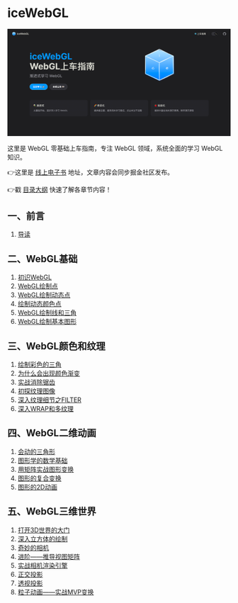 # iceWebGL

![img.png](img.png)

这里是 WebGL 零基础上车指南，专注 WebGL 领域，系统全面的学习 WebGL 知识。

👉这里是 [线上电子书](https://ice-webgl.netlify.app/) 地址，文章内容会同步掘金社区发布。

👉戳 [目录大纲](https://ice-webgl.netlify.app/content/%E4%B8%80%E3%80%81%E5%89%8D%E8%A8%80/0.%20%E7%9B%AE%E5%BD%95.html) 快速了解各章节内容！

## 一、前言
1. [导读](https://ice-webgl.netlify.app/content/%E4%B8%80%E3%80%81%E5%89%8D%E8%A8%80/1.%20%E5%AF%BC%E8%AF%BB.html)

## 二、WebGL基础
1. [初识WebGL](https://ice-webgl.netlify.app/content/%E4%BA%8C%E3%80%81WebGL%E5%9F%BA%E7%A1%80/1.%20%E5%88%9D%E8%AF%86WebGL.html)
2. [WebGL绘制点](https://ice-webgl.netlify.app/content/%E4%BA%8C%E3%80%81WebGL%E5%9F%BA%E7%A1%80/2.%20WebGL%E7%BB%98%E5%88%B6%E7%82%B9.html)
3. [WebGL绘制动态点](https://ice-webgl.netlify.app/content/%E4%BA%8C%E3%80%81WebGL%E5%9F%BA%E7%A1%80/3.%20WebGL%E7%BB%98%E5%88%B6%E5%8A%A8%E6%80%81%E7%82%B9.html)
4. [绘制动态颜色点](https://ice-webgl.netlify.app/content/%E4%BA%8C%E3%80%81WebGL%E5%9F%BA%E7%A1%80/4.%20%E7%BB%98%E5%88%B6%E5%8A%A8%E6%80%81%E9%A2%9C%E8%89%B2%E7%82%B9.html)
5. [WebGL绘制线和三角](https://ice-webgl.netlify.app/content/%E4%BA%8C%E3%80%81WebGL%E5%9F%BA%E7%A1%80/5.%20WebGL%E7%BB%98%E5%88%B6%E7%BA%BF%E5%92%8C%E4%B8%89%E8%A7%92.html)
6. [WebGL绘制基本图形](https://ice-webgl.netlify.app/content/%E4%BA%8C%E3%80%81WebGL%E5%9F%BA%E7%A1%80/6.%20WebGL%E7%BB%98%E5%88%B6%E5%9F%BA%E6%9C%AC%E5%9B%BE%E5%BD%A2.html)

## 三、WebGL颜色和纹理
1. [绘制彩色的三角](https://ice-webgl.netlify.app/content/%E4%B8%89%E3%80%81WebGL%E9%A2%9C%E8%89%B2%E5%92%8C%E7%BA%B9%E7%90%86/1.%20%E7%BB%98%E5%88%B6%E5%BD%A9%E8%89%B2%E7%9A%84%E4%B8%89%E8%A7%92.html)
2. [为什么会出现颜色渐变](https://ice-webgl.netlify.app/content/%E4%B8%89%E3%80%81WebGL%E9%A2%9C%E8%89%B2%E5%92%8C%E7%BA%B9%E7%90%86/2.%20%E4%B8%BA%E4%BB%80%E4%B9%88%E4%BC%9A%E5%87%BA%E7%8E%B0%E9%A2%9C%E8%89%B2%E6%B8%90%E5%8F%98.html)
3. [实战消除锯齿](https://ice-webgl.netlify.app/content/%E4%B8%89%E3%80%81WebGL%E9%A2%9C%E8%89%B2%E5%92%8C%E7%BA%B9%E7%90%86/3.%20%E5%AE%9E%E6%88%98%E6%B6%88%E9%99%A4%E9%94%AF%E9%BD%BF.html)
4. [初探纹理图像](https://ice-webgl.netlify.app/content/%E4%B8%89%E3%80%81WebGL%E9%A2%9C%E8%89%B2%E5%92%8C%E7%BA%B9%E7%90%86/4.%20%E5%88%9D%E6%8E%A2%E7%BA%B9%E7%90%86%E5%9B%BE%E5%83%8F.html)
5. [深入纹理细节之FILTER](https://ice-webgl.netlify.app/content/%E4%B8%89%E3%80%81WebGL%E9%A2%9C%E8%89%B2%E5%92%8C%E7%BA%B9%E7%90%86/5.%20%E6%B7%B1%E5%85%A5%E7%BA%B9%E7%90%86%E7%BB%86%E8%8A%82%E4%B9%8BFILTER.html)
6. [深入WRAP和多纹理](https://ice-webgl.netlify.app/content/%E4%B8%89%E3%80%81WebGL%E9%A2%9C%E8%89%B2%E5%92%8C%E7%BA%B9%E7%90%86/6.%20%E6%B7%B1%E5%85%A5WRAP%E5%92%8C%E5%A4%9A%E7%BA%B9%E7%90%86.html)

## 四、WebGL二维动画
1. [会动的三角形](https://ice-webgl.netlify.app/content/%E5%9B%9B%E3%80%81WebGL%E4%BA%8C%E7%BB%B4%E5%8A%A8%E7%94%BB/1.%20%E4%BC%9A%E5%8A%A8%E7%9A%84%E4%B8%89%E8%A7%92%E5%BD%A2.html)
2. [图形学的数学基础](https://ice-webgl.netlify.app/content/%E5%9B%9B%E3%80%81WebGL%E4%BA%8C%E7%BB%B4%E5%8A%A8%E7%94%BB/2.%20%E5%9B%BE%E5%BD%A2%E5%AD%A6%E7%9A%84%E6%95%B0%E5%AD%A6%E5%9F%BA%E7%A1%80.html)
3. [用矩阵实战图形变换](https://ice-webgl.netlify.app/content/%E5%9B%9B%E3%80%81WebGL%E4%BA%8C%E7%BB%B4%E5%8A%A8%E7%94%BB/3.%20%E7%94%A8%E7%9F%A9%E9%98%B5%E5%AE%9E%E6%88%98%E5%9B%BE%E5%BD%A2%E5%8F%98%E6%8D%A2.html)
4. [图形的复合变换](https://ice-webgl.netlify.app/content/%E5%9B%9B%E3%80%81WebGL%E4%BA%8C%E7%BB%B4%E5%8A%A8%E7%94%BB/4.%20%E5%9B%BE%E5%BD%A2%E7%9A%84%E5%A4%8D%E5%90%88%E5%8F%98%E6%8D%A2.html)
5. [图形的2D动画](https://ice-webgl.netlify.app/content/%E5%9B%9B%E3%80%81WebGL%E4%BA%8C%E7%BB%B4%E5%8A%A8%E7%94%BB/5.%20%E5%9B%BE%E5%BD%A2%E7%9A%842D%E5%8A%A8%E7%94%BB.html)

## 五、WebGL三维世界
1. [打开3D世界的大门](https://ice-webgl.netlify.app/content/%E4%BA%94%E3%80%81WebGL%E4%B8%89%E7%BB%B4%E4%B8%96%E7%95%8C/1.%20%E6%89%93%E5%BC%803D%E4%B8%96%E7%95%8C%E7%9A%84%E5%A4%A7%E9%97%A8.html)
2. [深入立方体的绘制](https://ice-webgl.netlify.app/content/%E4%BA%94%E3%80%81WebGL%E4%B8%89%E7%BB%B4%E4%B8%96%E7%95%8C/2.%20%E6%B7%B1%E5%85%A5%E7%AB%8B%E6%96%B9%E4%BD%93%E7%9A%84%E7%BB%98%E5%88%B6.html)
3. [奇妙的相机](https://ice-webgl.netlify.app/content/%E4%BA%94%E3%80%81WebGL%E4%B8%89%E7%BB%B4%E4%B8%96%E7%95%8C/3.%20%E5%A5%87%E5%A6%99%E7%9A%84%E7%9B%B8%E6%9C%BA.html)
4. [进阶——推导视图矩阵](https://ice-webgl.netlify.app/content/%E4%BA%94%E3%80%81WebGL%E4%B8%89%E7%BB%B4%E4%B8%96%E7%95%8C/4.%20%E8%BF%9B%E9%98%B6%E2%80%94%E2%80%94%E6%8E%A8%E5%AF%BC%E8%A7%86%E5%9B%BE%E7%9F%A9%E9%98%B5.html)
5. [实战相机渲染引擎](https://ice-webgl.netlify.app/content/%E4%BA%94%E3%80%81WebGL%E4%B8%89%E7%BB%B4%E4%B8%96%E7%95%8C/5.%20%E5%AE%9E%E6%88%98%E7%9B%B8%E6%9C%BA%E6%B8%B2%E6%9F%93%E5%BC%95%E6%93%8E.html)
6. [正交投影](https://ice-webgl.netlify.app/content/%E4%BA%94%E3%80%81WebGL%E4%B8%89%E7%BB%B4%E4%B8%96%E7%95%8C/6.%20%E6%AD%A3%E4%BA%A4%E6%8A%95%E5%BD%B1.html)
7. [透视投影](https://ice-webgl.netlify.app/content/%E4%BA%94%E3%80%81WebGL%E4%B8%89%E7%BB%B4%E4%B8%96%E7%95%8C/7.%20%E9%80%8F%E8%A7%86%E6%8A%95%E5%BD%B1.html)
8. [粒子动画——实战MVP变换](https://ice-webgl.netlify.app/content/%E4%BA%94%E3%80%81WebGL%E4%B8%89%E7%BB%B4%E4%B8%96%E7%95%8C/8.%20%E7%B2%92%E5%AD%90%E5%8A%A8%E7%94%BB%E2%80%94%E2%80%94%E5%AE%9E%E6%88%98MVP%E5%8F%98%E6%8D%A2.html)

